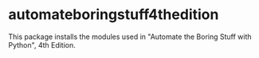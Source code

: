 # automateboringstuff4thedition
This package installs the modules used in "Automate the Boring Stuff with Python", 4th Edition.
